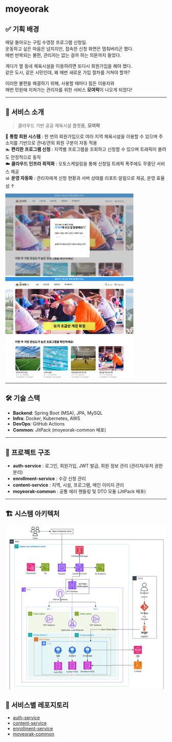 # moyeorak  

## ✅ 기획 배경  
매달 돌아오는 구립 수영장 프로그램 신청일.  
운동하고 싶은 마음은 넘치지만, 접속한 신청 화면은 멈춰버리곤 했다.  
매번 반복되는 불편, 관리자는 없는 걸까 하는 의문까지 들었다.  

게다가 옆 동네 체육시설을 이용하려면 또다시 회원가입을 해야 했다.  
같은 도시, 같은 시민인데, 왜 매번 새로운 가입 절차를 거쳐야 할까?  

이러한 불편을 해결하기 위해, 사용할 때마다 힘든 이용자와  
매번 민원에 지쳐가는 관리자를 위한 서비스 **모여락**이 나오게 되었다!

---

## 🚀 서비스 소개  
> 클라우드 기반 공공 체육시설 플랫폼, **모여락**  

🔑 **통합 회원 시스템** : 한 번의 회원가입으로 여러 지역 체육시설을 이용할 수 있으며 주소지를 기반으로 관내/관외 회원 구분이 자동 적용  
🏊 **편리한 프로그램 신청** : 지역별 프로그램을 조회하고 신청할 수 있으며 트래픽이 몰려도 안정적으로 동작  
☁️ **클라우드 인프라 최적화** : 오토스케일링을 통해 신청일 트래픽 폭주에도 무중단 서비스 제공  
📊 **운영 자동화** : 관리자에게 신청 현황과 서버 상태를 리포트·알림으로 제공, 운영 효율성 ↑  

<img src="./readme_asset/1.png" alt="메인" width="400"/>
<img src="./readme_asset/2.png" alt="메인2" width="400"/>

---

## 🛠 기술 스택  
- **Backend**: Spring Boot (MSA), JPA, MySQL  
- **Infra**: Docker, Kubernetes, AWS  
- **DevOps**: GitHub Actions 
- **Common**: JitPack (moyeorak-common 배포)  

---

## 📂 프로젝트 구조  
- **auth-service** : 로그인, 회원가입, JWT 발급, 회원 정보 관리 (관리자/유저 권한 분리)  
- **enrollment-service** : 수강 신청 관리  
- **content-service** : 지역, 시설, 프로그램, 메인 이미지 관리  
- **moyeorak-common** : 공통 에러 핸들링 및 DTO 모듈 (JitPack 배포)  

---

## 🏗 시스템 아키텍처 
<img src="./readme_asset/infra.png" alt="시스템 아키텍처" width="700"/>


## 📂 서비스별 레포지토리
- [auth-service](https://github.com/leeenzang/auth-service.git)  
- [content-service](https://github.com/leeenzang/content-service)  
- [enrollment-service](https://github.com/leeenzang/enrollment-service)  
- [moyeorak-common](https://github.com/leeenzang/moyeorak-common)  